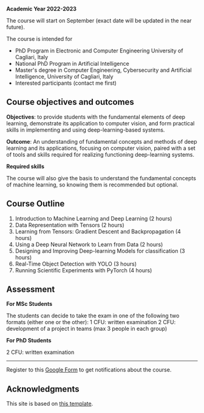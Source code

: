 **Academic Year 2022-2023**

The course will start on September (exact date will be updated in the near future). 

The course is intended for
* PhD Program in Electronic and Computer Engineering University of Cagliari, Italy
* National PhD Program in Artificial Intelligence
* Master's degree in Computer Engineering, Cybersecurity and Artificial Intelligence, University of Cagliari, Italy
* Interested participants (contact me first)


## Course objectives and outcomes

**Objectives**: to provide students with the fundamental elements of deep learning, demonstrate its application to computer vision, and form practical skills in implementing and using deep-learning-based systems. 

**Outcome**: An understanding of fundamental concepts and methods of deep learning and its applications, focusing on computer vision, paired with a set of tools and skills required for realizing functioning deep-learning systems.

**Required skills**

The course will also give the basis to understand the fundamental concepts of machine learning, so knowing them is recommended but optional.

## Course Outline

1. Introduction to Machine Learning and Deep Learning (2 hours)
2. Data Representation with Tensors (2 hours)
3. Learning from Tensors: Gradient Descent and Backpropagation (4 hours)
4. Using a Deep Neural Network to Learn from Data (2 hours)
5. Designing and Improving Deep-learning Models for classification (3 hours)
6. Real-Time Object Detection with YOLO (3 hours)
7. Running Scientific Experiments with PyTorch (4 hours)

## Assessment

**For MSc Students**

The students can decide to take the exam in one of the following two formats (either one or the other):
1 CFU: written examination
2 CFU: development of a project in teams (max 3 people in each group)

**For PhD Students**

2 CFU: written examination

---

Register to this [Google Form](TODO) to get notifications about the course.


## Acknowledgments

This site is based on [this template](https://github.com/kazemnejad/jekyll-course-website-template).